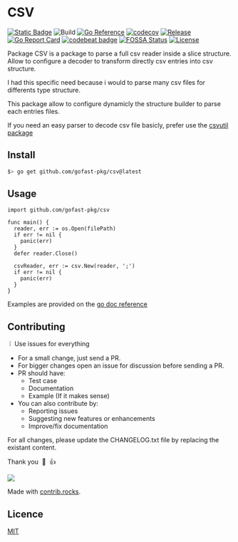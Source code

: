 # CSV

[![Static Badge](https://img.shields.io/badge/project%20use%20codesystem-green?link=https%3A%2F%2Fgithub.com%2Fgofast-pkg%2Fcodesystem)](https://github.com/gofast-pkg/codesystem)
![Build](https://github.com/gofast-pkg/csv/actions/workflows/ci.yml/badge.svg)
[![Go Reference](https://pkg.go.dev/badge/github.com/gofast-pkg/csv.svg)](https://pkg.go.dev/github.com/gofast-pkg/csv)
[![codecov](https://codecov.io/gh/gofast-pkg/csv/branch/main/graph/badge.svg?token=7TCE3QB21E)](https://codecov.io/gh/gofast-pkg/csv)
[![Release](https://img.shields.io/github/release/gofast-pkg/csv?style=flat-square)](https://github.com/gofast-pkg/csv/releases)
[![Go Report Card](https://goreportcard.com/badge/github.com/gofast-pkg/csv)](https://goreportcard.com/report/github.com/gofast-pkg/csv)
[![codebeat badge](https://codebeat.co/badges/1771f3ed-bead-4953-bd72-da2c8819962c)](https://codebeat.co/projects/github-com-gofast-pkg-csv-main)
[![FOSSA Status](https://app.fossa.com/api/projects/git%2Bgithub.com%2Fgofast-pkg%2Fcsv.svg?type=shield)](https://app.fossa.com/projects/git%2Bgithub.com%2Fgofast-pkg%2Fcsv?ref=badge_shield)
[![License](http://img.shields.io/badge/license-mit-blue.svg?style=flat-square)](https://raw.githubusercontent.com/gofast-pkg/csv/blob/main/LICENSE)

Package CSV is a package to parse a full csv reader inside a slice structure.
Allow to configure a decoder to transform directly csv entries into csv structure.

I had this specific need because i would to parse many csv files for differents type structure.

This package allow to configure dynamicly the structure builder to parse each entries files.

If you need an easy parser to decode csv file basicly, prefer use the [csvutil package](https://pkg.go.dev/github.com/jszwec/csvutil)

## Install

``` bash
$> go get github.com/gofast-pkg/csv@latest
```

## Usage

``` Golang
import github.com/gofast-pkg/csv

func main() {
  reader, err := os.Open(filePath)
  if err != nil {
    panic(err)
  }
  defer reader.Close()

  csvReader, err := csv.New(reader, ';')
  if err != nil {
    panic(err)
  }
}
```

Examples are provided on the [go doc reference](https://pkg.go.dev/github.com/gofast-pkg/csv)

## Contributing

&nbsp;:grey_exclamation:&nbsp; Use issues for everything

- For a small change, just send a PR.
- For bigger changes open an issue for discussion before sending a PR.
- PR should have:
  - Test case
  - Documentation
  - Example (If it makes sense)
- You can also contribute by:
  - Reporting issues
  - Suggesting new features or enhancements
  - Improve/fix documentation

For all changes, please update the CHANGELOG.txt file by replacing the existant content.

Thank you &nbsp;:pray:&nbsp;&nbsp;:+1:&nbsp;

<a href="https://github.com/gofast-pkg/csv/graphs/contributors">
  <img src="https://contrib.rocks/image?repo=gofast-pkg/csv" />
</a>

Made with [contrib.rocks](https://contrib.rocks).

## Licence

[MIT](https://github.com/gofast-pkg/csv/blob/main/LICENSE)

